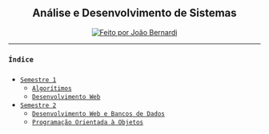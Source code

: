 <h2 align="center">Análise e Desenvolvimento de Sistemas</h2>
<p align="center">
    <a href="https://twitter.com/jaobernard">
        <img alt="Feito por João Bernardi" src="https://img.shields.io/badge/feito%20por-%40jaobernard-1DA1F2">
    </a>
</p>

---

### `Índice`
##### 
 - [`Semestre 1`](/semestre_1/)
    - [`Algorítimos`](/semestre_1/algoritimos/)
    - [`Desenvolvimento Web`](/semestre_1/dev_web/)
 - [`Semestre 2`](/semestre_2/)
    - [`Desenvolvimento Web e Bancos de Dados`](/semestre_2/Desenvolvimento%20Web%20e%20Bancos%20de%20Dados/)
    - [`Programação Orientada à Objetos`](/semestre_2/POO/)


